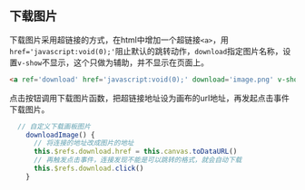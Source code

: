 ## 下载图片
下载图片采用超链接的方式，在html中增加一个超链接`<a>`，用`href='javascript:void(0);'`阻止默认的跳转动作，`download`指定图片名称，设置`v-show`不显示，这个只做为辅助，并不显示在页面上。
```html
<a ref='download' href='javascript:void(0);' download='image.png' v-show='false'></a>
```
点击按钮调用下载图片函数，把超链接地址设为画布的url地址，再发起点击事件下载图片。
```javascript
  // 自定义下载画板图片
    downloadImage() {
      // 将连接的地址改成图片的地址
      this.$refs.download.href = this.canvas.toDataURL()
      // 再触发点击事件，连接发现不能是可以跳转的格式，就会自动下载
      this.$refs.download.click()
    }
```
